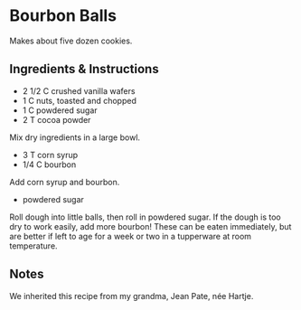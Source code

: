 # Bourbon Balls

Makes about five dozen cookies.

## Ingredients & Instructions

- 2 1/2 C crushed vanilla wafers
- 1 C nuts, toasted and chopped
- 1 C powdered sugar
- 2 T cocoa powder

Mix dry ingredients in a large bowl.

- 3 T corn syrup
- 1/4 C bourbon

Add corn syrup and bourbon.

- powdered sugar

Roll dough into little balls,  then roll in powdered sugar.  If the dough is too
dry to work easily,  add more bourbon!  These can be eaten immediately,  but are
better if left to age for a week or two in a tupperware at room temperature.


## Notes

We inherited this recipe from my grandma, Jean Pate, née Hartje.
